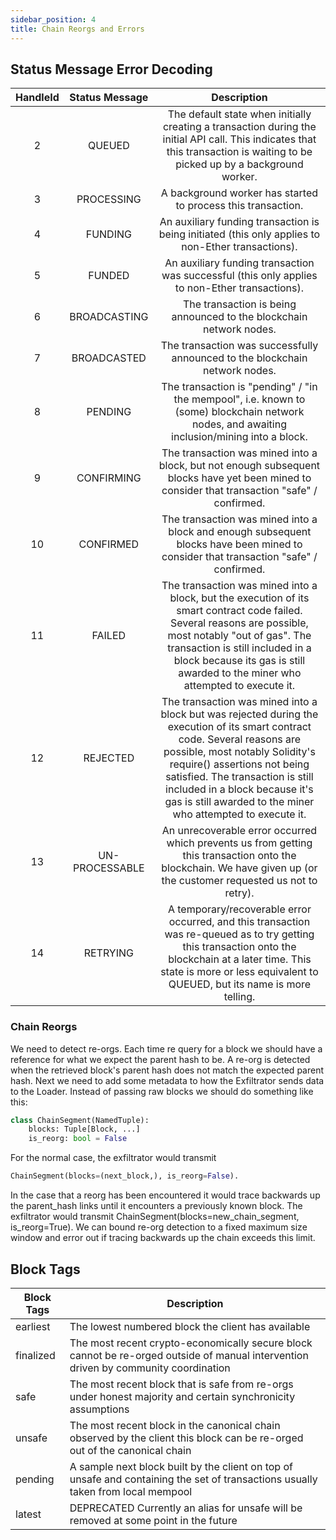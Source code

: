 ```yaml
---
sidebar_position: 4
title: Chain Reorgs and Errors
---
```


## Status Message Error Decoding

| **HandleId** | **Status Message** |                                                                                                                                                            **Description**                                                                                                                                                             |
| :----------: | :----------------: | :------------------------------------------------------------------------------------------------------------------------------------------------------------------------------------------------------------------------------------------------------------------------------------------------------------------------------------: |
|      2       |       QUEUED       |                                                                             The default state when initially creating a transaction during the initial API call\. This indicates that this transaction is waiting to be picked up by a background worker\.                                                                             |
|      3       |     PROCESSING     |                                                                                                                                     A background worker has started to process this transaction\.                                                                                                                                      |
|      4       |      FUNDING       |                                                                                                                 An auxiliary funding transaction is being initiated \(this only applies to non\-Ether transactions\)\.                                                                                                                 |
|      5       |       FUNDED       |                                                                                                                   An auxiliary funding transaction was successful \(this only applies to non\-Ether transactions\)\.                                                                                                                   |
|      6       |    BROADCASTING    |                                                                                                                                  The transaction is being announced to the blockchain network nodes\.                                                                                                                                  |
|      7       |    BROADCASTED     |                                                                                                                              The transaction was successfully announced to the blockchain network nodes\.                                                                                                                              |
|      8       |      PENDING       |                                                                                            The transaction is "pending" / "in the mempool", i\.e\. known to \(some\) blockchain network nodes, and awaiting inclusion/mining into a block\.                                                                                            |
|      9       |     CONFIRMING     |                                                                                             The transaction was mined into a block, but not enough subsequent blocks have yet been mined to consider that transaction "safe" / confirmed\.                                                                                             |
|      10      |     CONFIRMED      |                                                                                                 The transaction was mined into a block and enough subsequent blocks have been mined to consider that transaction "safe" / confirmed\.                                                                                                  |
|      11      |       FAILED       |                            The transaction was mined into a block, but the execution of its smart contract code failed\. Several reasons are possible, most notably "out of gas"\. The transaction is still included in a block because its gas is still awarded to the miner who attempted to execute it\.                            |
|      12      |      REJECTED      | The transaction was mined into a block but was rejected during the execution of its smart contract code\. Several reasons are possible, most notably Solidity's require\(\) assertions not being satisfied\. The transaction is still included in a block because it's gas is still awarded to the miner who attempted to execute it\. |
|      13      |   UN-PROCESSABLE   |                                                                                 An unrecoverable error occurred which prevents us from getting this transaction onto the blockchain\. We have given up \(or the customer requested us not to retry\)\.                                                                                 |
|      14      |      RETRYING      |                                                  A temporary/recoverable error occurred, and this transaction was re\-queued as to try getting this transaction onto the blockchain at a later time\. This state is more or less equivalent to QUEUED, but its name is more telling\.                                                  |

### Chain Reorgs

We need to detect re-orgs. Each time re query for a block we should have a reference for what we expect the parent hash to be. A re-org is detected when the retrieved block's parent hash does not match the expected parent hash. Next we need to add some metadata to how the Exfiltrator sends data to the Loader. Instead of passing raw blocks we should do something like this:

```python
class ChainSegment(NamedTuple):
    blocks: Tuple[Block, ...]
    is_reorg: bool = False

```

For the normal case, the exfiltrator would transmit

```python
ChainSegment(blocks=(next_block,), is_reorg=False).
```

In the case that a reorg has been encountered it would trace backwards up the parent_hash links until it encounters a previously known block. The exfiltrator would transmit ChainSegment(blocks=new_chain_segment, is_reorg=True). We can bound re-org detection to a fixed maximum size window and error out if tracing backwards up the chain exceeds this limit.

## Block Tags

| Block Tags | Description                                                                                                                         |
| ---------- | ----------------------------------------------------------------------------------------------------------------------------------- |
| earliest   | The lowest numbered block the client has available                                                                                  |
| finalized  | The most recent crypto-economically secure block cannot be re-orged outside of manual intervention driven by community coordination |
| safe       | The most recent block that is safe from re-orgs under honest majority and certain synchronicity assumptions                         |
| unsafe     | The most recent block in the canonical chain observed by the client this block can be re-orged out of the canonical chain           |
| pending    | A sample next block built by the client on top of unsafe and containing the set of transactions usually taken from local mempool    |
| latest     | DEPRECATED Currently an alias for unsafe will be removed at some point in the future                                                |
